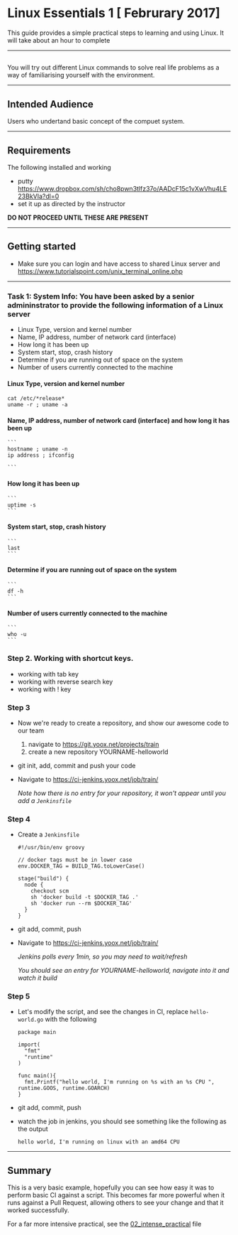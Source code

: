 #  Linux Essentials 1 [ Februrary 2017]

This guide provides a simple practical steps to learning and using Linux. It will take about an hour to complete

---

## 

You will try out different Linux commands to  solve real life problems as a way of familiarising yourself with the environment.

---

## Intended Audience

Users who undertand basic concept of the compuet system.

---

## Requirements

The following installed and working

- putty https://www.dropbox.com/sh/cho8pwn3tlfz37o/AADcF15c1vXwVhu4LE23BkVIa?dl=0 
- set it up as directed by the instructor

**DO NOT PROCEED UNTIL THESE ARE PRESENT**

---

## Getting started

- Make sure you can login and have access to shared Linux server and https://www.tutorialspoint.com/unix_terminal_online.php

---

###  Task 1: System Info: You have been asked by a senior admininstrator to provide the following information of a Linux server

- Linux Type, version and kernel number 
- Name, IP address, number of network card (interface) 
- How long it has been up 
- System start, stop, crash history
- Determine if you are running out of space on the system
- Number of users currently connected to the machine

#### Linux Type, version and kernel number

    cat /etc/*release*
    uname -r ; uname -a

#### Name, IP address, number of network card (interface) and how long it has been up

    ```
    hostname ; uname -n
    ip address ; ifconfig

    ```

#### How long it has been up 

    ```
    uptime -s
    ```

#### System start, stop, crash history

    ```
    last
    ```
#### Determine if you are running out of space on the system 

    ```
    df -h
    ```

#### Number of users currently connected to the machine

    ```
    who -u
    ```

### Step 2. Working with shortcut keys.

- working with tab key
- working with reverse search key
- working with ! key 
### Step 3

- Now we're ready to create a repository, and show our awesome code to our team

    1. navigate to https://git.yoox.net/projects/train
    2. create a new repository YOURNAME-helloworld

- git init, add, commit and push your code

- Navigate to https://ci-jenkins.yoox.net/job/train/

    _Note how there is no entry for your repository, it won't appear until you add a `Jenkinsfile`_

### Step 4

- Create a `Jenkinsfile`

    ```
    #!/usr/bin/env groovy

    // docker tags must be in lower case
    env.DOCKER_TAG = BUILD_TAG.toLowerCase()

    stage("build") {
      node {
        checkout scm
        sh 'docker build -t $DOCKER_TAG .'
        sh 'docker run --rm $DOCKER_TAG'
      }
    }
    ```

- git add, commit, push

- Navigate to https://ci-jenkins.yoox.net/job/train/

    _Jenkins polls every 1min, so you may need to wait/refresh_

    _You should see an entry for YOURNAME-helloworld, navigate into it and watch it build_

### Step 5

- Let's modify the script, and see the changes in CI, replace `hello-world.go` with the following

    ```
    package main

    import(
      "fmt"
      "runtime"
    )

    func main(){
      fmt.Printf("hello world, I'm running on %s with an %s CPU ", runtime.GOOS, runtime.GOARCH)
    }
    ```

- git add, commit, push

- watch the job in jenkins, you should see something like the following as the output

    ```
    hello world, I'm running on linux with an amd64 CPU
    ```

---

## Summary

This is a very basic example, hopefully you can see how easy it was to perform basic CI against a script.  This becomes far more powerful when it runs against a Pull Request, allowing others to see your change and that it worked successfully.

For a far more intensive practical, see the [02_intense_practical](02_intense_practical.md) file

